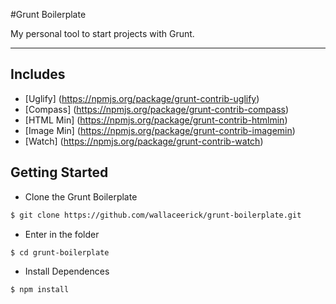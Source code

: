#Grunt Boilerplate

My personal tool to start projects with Grunt.

---

## Includes
- [Uglify] (https://npmjs.org/package/grunt-contrib-uglify)
- [Compass] (https://npmjs.org/package/grunt-contrib-compass)
- [HTML Min] (https://npmjs.org/package/grunt-contrib-htmlmin)
- [Image Min] (https://npmjs.org/package/grunt-contrib-imagemin)
- [Watch] (https://npmjs.org/package/grunt-contrib-watch)

## Getting Started

- Clone the Grunt Boilerplate
```bash
$ git clone https://github.com/wallaceerick/grunt-boilerplate.git
```
- Enter in the folder
```bash
$ cd grunt-boilerplate
```
- Install Dependences
```bash
$ npm install
```

